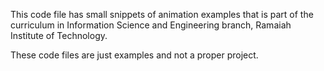 This code file has small snippets of animation examples that is part of the curriculum in Information Science and Engineering branch, Ramaiah Institute of Technology.

These code files are just examples and not a proper project.

